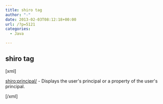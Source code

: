 ```yaml
---
title: shiro tag
author: "-"
date: 2013-02-03T08:12:18+00:00
url: /?p=5121
categories:
  - Java

---
```

## shiro tag
[xml]

<shiro:principal/> - Displays the user's principal or a property of the user's principal.

[/xml]